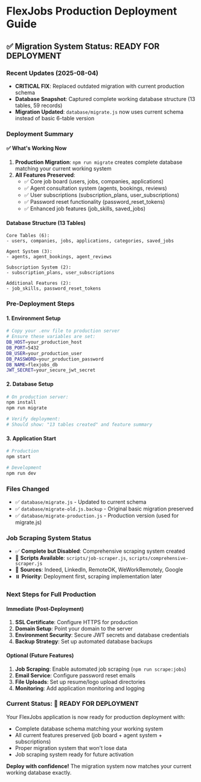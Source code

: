 # FlexJobs Production Deployment Guide

## ✅ Migration System Status: READY FOR DEPLOYMENT

### Recent Updates (2025-08-04)
- **CRITICAL FIX**: Replaced outdated migration with current production schema
- **Database Snapshot**: Captured complete working database structure (13 tables, 59 records)
- **Migration Updated**: `database/migrate.js` now uses current schema instead of basic 6-table version

### Deployment Summary

#### ✅ What's Working Now
1. **Production Migration**: `npm run migrate` creates complete database matching your current working system
2. **All Features Preserved**:
   - ✅ Core job board (users, jobs, companies, applications)
   - ✅ Agent consultation system (agents, bookings, reviews)
   - ✅ User subscriptions (subscription_plans, user_subscriptions)
   - ✅ Password reset functionality (password_reset_tokens)
   - ✅ Enhanced job features (job_skills, saved_jobs)

#### Database Structure (13 Tables)
```
Core Tables (6):
- users, companies, jobs, applications, categories, saved_jobs

Agent System (3):
- agents, agent_bookings, agent_reviews

Subscription System (2):
- subscription_plans, user_subscriptions

Additional Features (2):
- job_skills, password_reset_tokens
```

### Pre-Deployment Steps

#### 1. Environment Setup
```bash
# Copy your .env file to production server
# Ensure these variables are set:
DB_HOST=your_production_host
DB_PORT=5432
DB_USER=your_production_user
DB_PASSWORD=your_production_password
DB_NAME=flexjobs_db
JWT_SECRET=your_secure_jwt_secret
```

#### 2. Database Setup
```bash
# On production server:
npm install
npm run migrate

# Verify deployment:
# Should show: "13 tables created" and feature summary
```

#### 3. Application Start
```bash
# Production
npm start

# Development
npm run dev
```

### Files Changed
- ✅ `database/migrate.js` - Updated to current schema
- ✅ `database/migrate-old.js.backup` - Original basic migration preserved
- ✅ `database/migrate-production.js` - Production version (used for migrate.js)

### Job Scraping System Status
- ✅ **Complete but Disabled**: Comprehensive scraping system created
- 📁 **Scripts Available**: `scripts/job-scraper.js`, `scripts/comprehensive-scraper.js`
- 🎯 **Sources**: Indeed, LinkedIn, RemoteOK, WeWorkRemotely, Google
- ⏸️ **Priority**: Deployment first, scraping implementation later

### Next Steps for Full Production

#### Immediate (Post-Deployment)
1. **SSL Certificate**: Configure HTTPS for production
2. **Domain Setup**: Point your domain to the server
3. **Environment Security**: Secure JWT secrets and database credentials
4. **Backup Strategy**: Set up automated database backups

#### Optional (Future Features)
1. **Job Scraping**: Enable automated job scraping (`npm run scrape:jobs`)
2. **Email Service**: Configure password reset emails
3. **File Uploads**: Set up resume/logo upload directories
4. **Monitoring**: Add application monitoring and logging

### Current Status: 🚀 READY FOR DEPLOYMENT

Your FlexJobs application is now ready for production deployment with:
- Complete database schema matching your working system
- All current features preserved (job board + agent system + subscriptions)
- Proper migration system that won't lose data
- Job scraping system ready for future activation

**Deploy with confidence!** The migration system now matches your current working database exactly.
